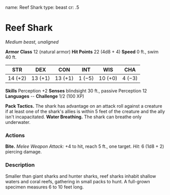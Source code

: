 name: Reef Shark
type: beast
cr: .5

# Reef Shark
_Medium beast, unaligned_

**Armor Class** 12 (natural armor)
**Hit Points** 22 (4d8 + 4)
**Speed** 0 ft., swim 40 ft.

| STR     | DEX     | CON     | INT     | WIS     | CHA     |
|---------|---------|---------|---------|---------|---------|
| 14 (+2) | 13 (+1) | 13 (+1) | 1 (−5)  | 10 (+0) | 4 (−3)  |

**Skills** Perception +2
**Senses** blindsight 30 ft., passive Perception 12
**Languages** --
**Challenge** 1/2 (100 XP)

**Pack Tactics.** The shark has advantage on an attack roll against a creature if at least one of the shark's allies is within 5 feet of the creature and the ally isn't incapacitated.
**Water Breathing.** The shark can breathe only underwater.

### Actions
**Bite.** _Melee Weapon Attack:_ +4 to hit, reach 5 ft., one target. _Hit:_ 6 (1d8 + 2) piercing damage.

### Description
Smaller than giant sharks and hunter sharks, reef sharks inhabit shallow waters and coral reefs, gathering in small packs to hunt. A full-grown specimen measures 6 to 10 feet long.
